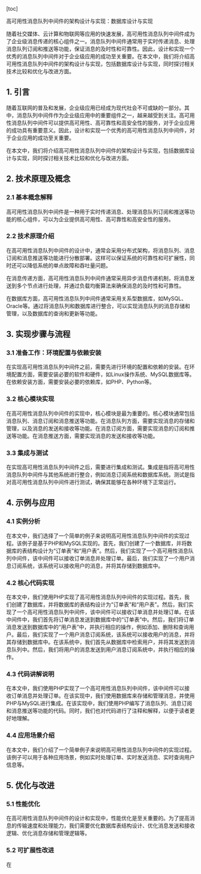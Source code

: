 
[toc]                    
                
                
高可用性消息队列中间件的架构设计与实现：数据库设计与实现

随着社交媒体、云计算和物联网等应用的快速发展，高可用性消息队列中间件成为了企业级消息传递的核心组件之一。消息队列中间件通常用于实时传递消息、处理消息队列订阅和推送等功能，保证消息的及时性和可靠性。因此，设计和实现一个优秀的消息队列中间件对于企业级应用的成功至关重要。在本文中，我们将介绍高可用性消息队列中间件的架构设计与实现，包括数据库设计与实现，同时探讨相关技术比较和优化与改进方面。

## 1. 引言

随着互联网的普及和发展，企业级应用已经成为现代社会不可或缺的一部分。其中，消息队列中间件作为企业级应用中的重要组件之一，越来越受到关注。高可用性消息队列中间件可以提供高可用性、高可靠性和高安全性的服务，对于企业应用的成功具有重要意义。因此，设计和实现一个优秀的高可用性消息队列中间件，对于企业应用的成功至关重要。

在本文中，我们将介绍高可用性消息队列中间件的架构设计与实现，包括数据库设计与实现，同时探讨相关技术比较和优化与改进方面。

## 2. 技术原理及概念

### 2.1 基本概念解释

高可用性消息队列中间件是一种用于实时传递消息、处理消息队列订阅和推送等功能的核心组件，可以为企业提供高可用性、高可靠性和高安全性的服务。

### 2.2 技术原理介绍

在高可用性消息队列中间件的设计中，通常会采用分布式架构，将消息队列、消息订阅和消息推送等功能进行分散部署。这样可以保证系统的可靠性和可扩展性，同时还可以降低系统的单点故障和吞吐量问题。

在消息传递方面，高可用性消息队列中间件通常采用异步消息传递机制，将消息发送到多个节点进行处理，并通过负载均衡算法来确保消息的及时性和可靠性。

在数据库方面，高可用性消息队列中间件通常采用关系型数据库，如MySQL、Oracle等。通过将消息队列和数据库进行整合，可以实现消息队列的消息存储和管理，以及数据库的查询和更新等功能。

## 3. 实现步骤与流程

### 3.1 准备工作：环境配置与依赖安装

在实现高可用性消息队列中间件之前，需要先进行环境的配置和依赖的安装。在环境配置方面，需要安装必要的软件和硬件，如Linux操作系统、MySQL数据库等。在依赖安装方面，需要安装必要的依赖库，如PHP、Python等。

### 3.2 核心模块实现

在高可用性消息队列中间件的实现中，核心模块是最为重要的。核心模块通常包括消息队列、消息订阅和消息推送等功能。在消息队列方面，需要实现消息的存储和管理，以及消息的发送和接收等功能。在消息订阅方面，需要实现消息的订阅和推送等功能。在消息推送方面，需要实现消息的发送和接收等功能。

### 3.3 集成与测试

在实现高可用性消息队列中间件之后，需要进行集成和测试。集成是指将高可用性消息队列中间件与其他系统进行整合，例如消息订阅系统和数据库系统。测试是指对高可用性消息队列中间件进行测试，确保其能够在各种环境下正常运行。

## 4. 示例与应用

### 4.1 实例分析

在本文中，我们选择了一个简单的例子来说明高可用性消息队列中间件的实现过程。该例子是基于PHP和MySQL实现的。首先，我们创建了一个数据库，并将数据库的表结构设计为“订单表”和“用户表”。然后，我们实现了一个高可用性消息队列中间件，该中间件可以接收订单消息并处理订单。最后，我们实现了一个用户消息订阅系统，该系统可以接收用户的消息，并将其存储到数据库中。

### 4.2 核心代码实现

在本文中，我们使用PHP实现了高可用性消息队列中间件的实现过程。首先，我们创建了数据库，并将数据库的表结构设计为“订单表”和“用户表”。然后，我们实现了一个高可用性消息队列中间件，该中间件可以接收订单消息并处理订单。在该中间件中，我们首先将订单消息发送到数据库中的“订单表”中。然后，我们将订单消息发送到数据库中的“用户表”中，并执行相应的操作，例如添加、删除和查询用户。最后，我们实现了一个用户消息订阅系统，该系统可以接收用户的消息，并将其存储到数据库中。在该系统中，我们首先从数据库中检索用户，并将其发送到消息队列中。然后，我们将用户的消息发送到用户消息订阅系统中，并执行相应的操作。

### 4.3 代码讲解说明

在本文中，我们使用PHP实现了一个高可用性消息队列中间件，该中间件可以接收订单消息并处理订单。在该实现中，我们使用数据库来存储和管理消息，并使用PHP与MySQL进行集成。在该实现中，我们使用PHP编写了消息队列、消息订阅和消息推送等功能的代码。同时，我们也对代码进行了注释和解释，以便于读者更好地理解。

### 4.4 应用场景介绍

在本文中，我们介绍了一个简单例子来说明高可用性消息队列中间件的实现过程。该例子可以用于各种应用场景，例如实时处理订单、实时发送消息、实时查询用户信息等。

## 5. 优化与改进

### 5.1 性能优化

在高可用性消息队列中间件的设计和实现中，性能优化是至关重要的。为了提高消息的传输速度和处理能力，我们需要优化数据库表结构设计、优化消息发送和接收逻辑、优化消息存储和管理逻辑等。

### 5.2 可扩展性改进

在

